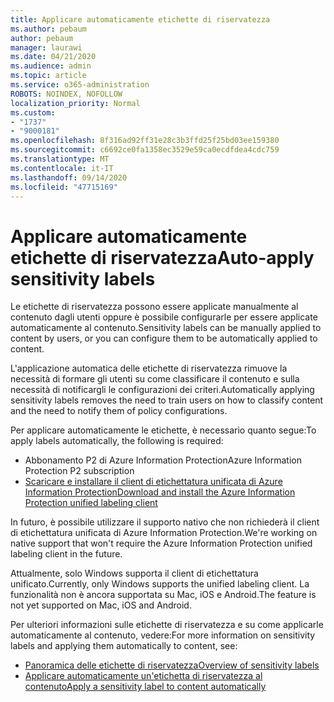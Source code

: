 ```yaml
---
title: Applicare automaticamente etichette di riservatezza
ms.author: pebaum
author: pebaum
manager: laurawi
ms.date: 04/21/2020
ms.audience: admin
ms.topic: article
ms.service: o365-administration
ROBOTS: NOINDEX, NOFOLLOW
localization_priority: Normal
ms.custom:
- "1737"
- "9000181"
ms.openlocfilehash: 8f316ad92ff31e28c3b3ffd25f25bd03ee159380
ms.sourcegitcommit: c6692ce0fa1358ec3529e59ca0ecdfdea4cdc759
ms.translationtype: MT
ms.contentlocale: it-IT
ms.lasthandoff: 09/14/2020
ms.locfileid: "47715169"
---
```

# <a name="auto-apply-sensitivity-labels"></a><span data-ttu-id="8e6eb-102">Applicare automaticamente etichette di riservatezza</span><span class="sxs-lookup"><span data-stu-id="8e6eb-102">Auto-apply sensitivity labels</span></span>

<span data-ttu-id="8e6eb-103">Le etichette di riservatezza possono essere applicate manualmente al contenuto dagli utenti oppure è possibile configurarle per essere applicate automaticamente al contenuto.</span><span class="sxs-lookup"><span data-stu-id="8e6eb-103">Sensitivity labels can be manually applied to content by users, or you can configure them to be automatically applied to content.</span></span>

<span data-ttu-id="8e6eb-104">L'applicazione automatica delle etichette di riservatezza rimuove la necessità di formare gli utenti su come classificare il contenuto e sulla necessità di notificargli le configurazioni dei criteri.</span><span class="sxs-lookup"><span data-stu-id="8e6eb-104">Automatically applying sensitivity labels removes the need to train users on how to classify content and the need to notify them of policy configurations.</span></span>

<span data-ttu-id="8e6eb-105">Per applicare automaticamente le etichette, è necessario quanto segue:</span><span class="sxs-lookup"><span data-stu-id="8e6eb-105">To apply labels automatically, the following is required:</span></span>

- <span data-ttu-id="8e6eb-106">Abbonamento P2 di Azure Information Protection</span><span class="sxs-lookup"><span data-stu-id="8e6eb-106">Azure Information Protection P2 subscription</span></span>
- [<span data-ttu-id="8e6eb-107">Scaricare e installare il client di etichettatura unificata di Azure Information Protection</span><span class="sxs-lookup"><span data-stu-id="8e6eb-107">Download and install the Azure Information Protection unified labeling client</span></span>](https://docs.microsoft.com/azure/information-protection/rms-client/install-unifiedlabelingclient-app)

<span data-ttu-id="8e6eb-108">In futuro, è possibile utilizzare il supporto nativo che non richiederà il client di etichettatura unificata di Azure Information Protection.</span><span class="sxs-lookup"><span data-stu-id="8e6eb-108">We're working on native support that won't require the Azure Information Protection unified labeling client in the future.</span></span>

<span data-ttu-id="8e6eb-109">Attualmente, solo Windows supporta il client di etichettatura unificato.</span><span class="sxs-lookup"><span data-stu-id="8e6eb-109">Currently, only Windows supports the unified labeling client.</span></span>  <span data-ttu-id="8e6eb-110">La funzionalità non è ancora supportata su Mac, iOS e Android.</span><span class="sxs-lookup"><span data-stu-id="8e6eb-110">The feature is not yet supported on Mac, iOS and Android.</span></span>

<span data-ttu-id="8e6eb-111">Per ulteriori informazioni sulle etichette di riservatezza e su come applicarle automaticamente al contenuto, vedere:</span><span class="sxs-lookup"><span data-stu-id="8e6eb-111">For more information on sensitivity labels and applying them automatically to content,  see:</span></span>

- [<span data-ttu-id="8e6eb-112">Panoramica delle etichette di riservatezza</span><span class="sxs-lookup"><span data-stu-id="8e6eb-112">Overview of sensitivity labels</span></span>](https://docs.microsoft.com/microsoft-365/compliance/sensitivity-labels)
- [<span data-ttu-id="8e6eb-113">Applicare automaticamente un'etichetta di riservatezza al contenuto</span><span class="sxs-lookup"><span data-stu-id="8e6eb-113">Apply a sensitivity label to content automatically</span></span>](https://docs.microsoft.com/office365/securitycompliance/apply_sensitivity_label_automatically)